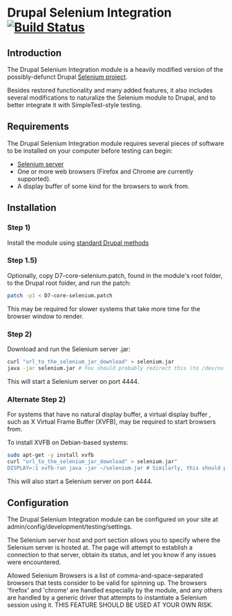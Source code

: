 # Drupal Selenium Integration [![Build Status](https://travis-ci.org/discoverygarden/drupal_selenium.png?branch=7.x)](https://travis-ci.org/discoverygarden/drupal_selenium)

## Introduction

The Drupal Selenium Integration module is a heavily modified version of the possibly-defunct Drupal [Selenium project](http://drupal.org/project/selenium).

Besides restored functionality and many added features, it also includes several modifications to naturalize the Selenium module to Drupal, and to better integrate it with SimpleTest-style testing.

## Requirements

The Drupal Selenium Integration module requires several pieces of software to be installed on your computer before testing can begin:

* [Selenium server](http://seleniumhq.org/download/)
* One or more web browsers (Firefox and Chrome are currently supported).
* A display buffer of some kind for the browsers to work from.

## Installation

### Step 1)

Install the module using [standard Drupal methods](https://www.drupal.org/documentation/install/modules-themes/modules-7)

### Step 1.5)

Optionally, copy D7-core-selenium.patch, found in the module's root folder, to the Drupal root folder, and run the patch:

```bash
patch -p1 < D7-core-selenium.patch
```

This may be required for slower systems that take more time for the browser window to render.

### Step 2)

Download and run the Selenium server .jar:

```bash
curl "url_to_the_selenium_jar_download" > selenium.jar
java -jar selenium.jar # You should probably redirect this (to /dev/null, for example), e.g. by tacking >& /dev/null & at the end.
```

This will start a Selenium server on port 4444.

### Alternate Step 2)

For systems that have no natural display buffer, a virtual display buffer , such as X Virtual Frame Buffer (XVFB), may be required to start browsers from.

To install XVFB on Debian-based systems:

```bash
sudo apt-get -y install xvfb
curl "url_to_the_selenium_jar_download" > selenium.jar"
DISPLAY=:1 xvfb-run java -jar ~/selenium.jar # Similarly, this should probably be redirected.
```

This will also start a Selenium server on port 4444.

## Configuration

The Drupal Selenium Integration module can be configured on your site at admin/config/development/testing/settings.

The Selenium server host and port section allows you to specify where the Selenium server is hosted at. The page will attempt to establish a connection to that server, obtain its status, and let you know if any issues were encountered.

Allowed Selenium Browsers is a list of comma-and-space-separated browsers that tests consider to be valid for spinning up. The browsers 'firefox' and 'chrome' are handled especially by the module, and any others are handled by a generic driver that attempts to instantiate a Selenium session using it. THIS FEATURE SHOULD BE USED AT YOUR OWN RISK.
